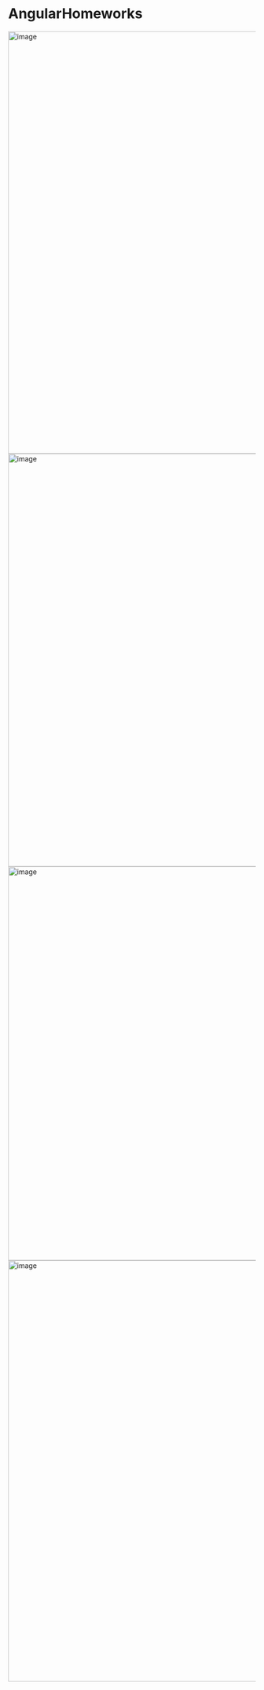 # AngularHomeworks

<img width="1285" height="858" alt="image" src="https://github.com/user-attachments/assets/4f88cf80-ce72-46d4-90ba-a6ee3116e60a" />
<img width="1428" height="839" alt="image" src="https://github.com/user-attachments/assets/4dd150a7-21f8-4c08-90e8-6c7436dd543e" />
<img width="1281" height="800" alt="image" src="https://github.com/user-attachments/assets/d33c0f3c-e0c3-46fb-b3b7-999638807452" />
<img width="1445" height="856" alt="image" src="https://github.com/user-attachments/assets/f4f06d0c-f079-4073-b745-2ae7fa028ead" />



